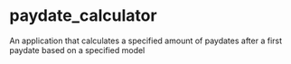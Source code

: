 # paydate_calculator
An application that calculates a specified amount of paydates after a first paydate based on a specified model
